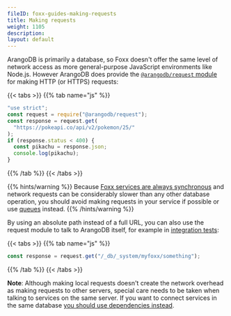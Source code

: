 ```yaml
---
fileID: foxx-guides-making-requests
title: Making requests
weight: 1105
description: 
layout: default
---
```

ArangoDB is primarily a database, so Foxx doesn't offer the same level of
network access as more general-purpose JavaScript environments like Node.js.
However ArangoDB does provide the
[`@arangodb/request` module](../../appendix/javascript-modules/appendix-java-script-modules-request)
for making HTTP (or HTTPS) requests:

{{< tabs >}}
{{% tab name="js" %}}
```js
"use strict";
const request = require("@arangodb/request");
const response = request.get(
  "https://pokeapi.co/api/v2/pokemon/25/"
);
if (response.status < 400) {
  const pikachu = response.json;
  console.log(pikachu);
}
```
{{% /tab %}}
{{< /tabs >}}


{{% hints/warning %}}
  Because
[Foxx services are always synchronous](../#compatibility-caveats)
and network requests can be considerably slower than any other
database operation, you should avoid making requests in your service
if possible or use [queues](foxx-guides-scripts#queues) instead.
{{% /hints/warning %}}

By using an absolute path instead of a full URL, you can also use the
request module to talk to ArangoDB itself,
for example in [integration tests](foxx-guides-testing#integration-testing):

{{< tabs >}}
{{% tab name="js" %}}
```js
const response = request.get("/_db/_system/myfoxx/something");
```
{{% /tab %}}
{{< /tabs >}}

**Note**: Although making local requests doesn't create the network overhead
as making requests to other servers, special care needs to be taken when
talking to services on the same server. If you want to connect services
in the same database [you should use dependencies instead](foxx-guides-dependencies).
